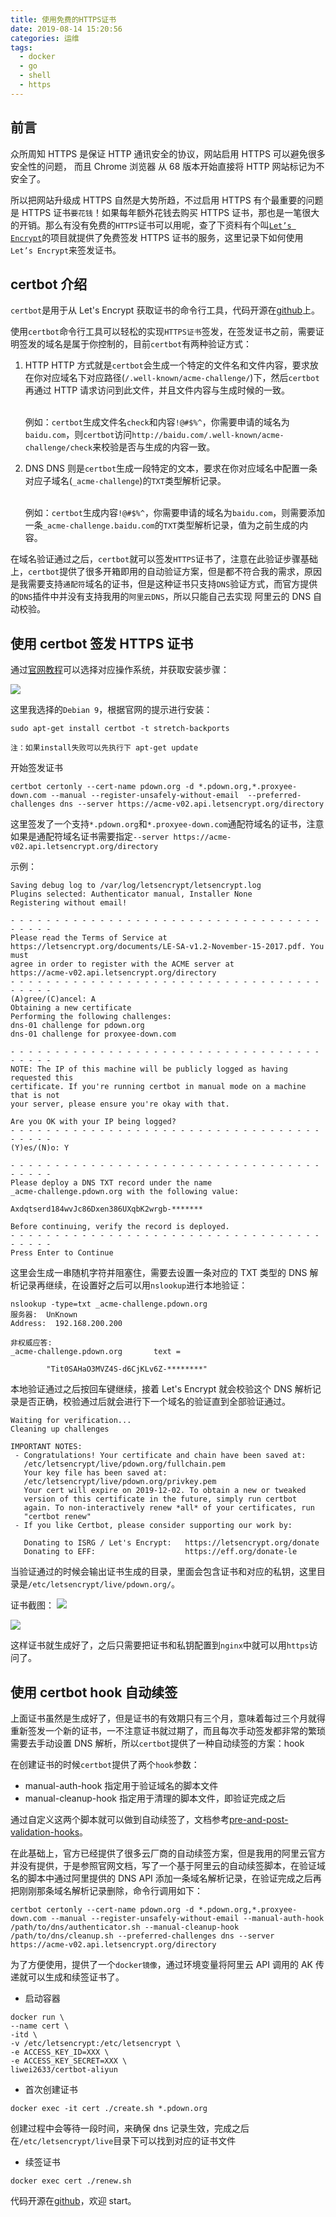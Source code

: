 ```yaml
---
title: 使用免费的HTTPS证书
date: 2019-08-14 15:20:56
categories: 运维
tags:
  - docker
  - go
  - shell
  - https
---
```


## 前言

众所周知 HTTPS 是保证 HTTP 通讯安全的协议，网站启用 HTTPS 可以避免很多安全性的问题， 而且 Chrome 浏览器 从 68 版本开始直接将 HTTP 网站标记为不安全了。

所以把网站升级成 HTTPS 自然是大势所趋，不过启用 HTTPS 有个最重要的问题是 HTTPS 证书`要花钱`！如果每年额外花钱去购买 HTTPS 证书，那也是一笔很大的开销。那么有没有免费的`HTTPS`证书可以用呢，查了下资料有个叫[`Let’s Encrypt`](https://letsencrypt.org)的项目就提供了免费签发 HTTPS 证书的服务，这里记录下如何使用`Let’s Encrypt`来签发证书。

<!-- more -->

## certbot 介绍

`certbot`是用于从 Let's Encrypt 获取证书的命令行工具，代码开源在[github](https://github.com/certbot/certbot/)上。

使用`certbot`命令行工具可以轻松的实现`HTTPS证书`签发，在签发证书之前，需要证明签发的域名是属于你控制的，目前`certbot`有两种验证方式：

1. HTTP
   HTTP 方式就是`certbot`会生成一个特定的文件名和文件内容，要求放在你对应域名下对应路径(`/.well-known/acme-challenge/`)下，然后`certbot`再通过 HTTP 请求访问到此文件，并且文件内容与生成时候的一致。</br></br>

   例如：`certbot`生成文件名`check`和内容`!@#$%^`，你需要申请的域名为`baidu.com`，则`certbot`访问`http://baidu.com/.well-known/acme-challenge/check`来校验是否与生成的内容一致。

2. DNS
   DNS 则是`certbot`生成一段特定的文本，要求在你对应域名中配置一条对应子域名(`_acme-challenge`)的`TXT`类型解析记录。</br></br>

   例如：`certbot`生成内容`!@#$%^`，你需要申请的域名为`baidu.com`，则需要添加一条`_acme-challenge.baidu.com`的`TXT`类型解析记录，值为之前生成的内容。

在域名验证通过之后，`certbot`就可以签发`HTTPS`证书了，注意在此验证步骤基础上，`certbot`提供了很多开箱即用的自动验证方案，但是都不符合我的需求，原因是我需要支持`通配符`域名的证书，但是这种证书只支持`DNS`验证方式，而官方提供的`DNS`插件中并没有支持我用的`阿里云DNS`，所以只能自己去实现 阿里云的 DNS 自动校验。

## 使用 certbot 签发 HTTPS 证书

通过[官网教程](https://certbot.eff.org)可以选择对应操作系统，并获取安装步骤：

![](free-ssl-cert/2019-08-14-15-47-58.png)

这里我选择的`Debian 9`，根据官网的提示进行安装：

```shell
sudo apt-get install certbot -t stretch-backports
```

`注：如果install失败可以先执行下 apt-get update`

开始签发证书

```
certbot certonly --cert-name pdown.org -d *.pdown.org,*.proxyee-down.com --manual --register-unsafely-without-email  --preferred-challenges dns --server https://acme-v02.api.letsencrypt.org/directory
```

这里签发了一个支持`*.pdown.org`和`*.proxyee-down.com`通配符域名的证书，注意如果是通配符域名证书需要指定`--server https://acme-v02.api.letsencrypt.org/directory`

示例：

```
Saving debug log to /var/log/letsencrypt/letsencrypt.log
Plugins selected: Authenticator manual, Installer None
Registering without email!

- - - - - - - - - - - - - - - - - - - - - - - - - - - - - - - - - - - - - - - -
Please read the Terms of Service at
https://letsencrypt.org/documents/LE-SA-v1.2-November-15-2017.pdf. You must
agree in order to register with the ACME server at
https://acme-v02.api.letsencrypt.org/directory
- - - - - - - - - - - - - - - - - - - - - - - - - - - - - - - - - - - - - - - -
(A)gree/(C)ancel: A
Obtaining a new certificate
Performing the following challenges:
dns-01 challenge for pdown.org
dns-01 challenge for proxyee-down.com

- - - - - - - - - - - - - - - - - - - - - - - - - - - - - - - - - - - - - - - -
NOTE: The IP of this machine will be publicly logged as having requested this
certificate. If you're running certbot in manual mode on a machine that is not
your server, please ensure you're okay with that.

Are you OK with your IP being logged?
- - - - - - - - - - - - - - - - - - - - - - - - - - - - - - - - - - - - - - - -
(Y)es/(N)o: Y

- - - - - - - - - - - - - - - - - - - - - - - - - - - - - - - - - - - - - - - -
Please deploy a DNS TXT record under the name
_acme-challenge.pdown.org with the following value:

Axdqtserd184wvJc86Dxen386UXqbK2wrgb-*******

Before continuing, verify the record is deployed.
- - - - - - - - - - - - - - - - - - - - - - - - - - - - - - - - - - - - - - - -
Press Enter to Continue
```

这里会生成一串随机字符并阻塞住，需要去设置一条对应的 TXT 类型的 DNS 解析记录再继续，在设置好之后可以用`nslookup`进行本地验证：

```
nslookup -type=txt _acme-challenge.pdown.org
服务器:  UnKnown
Address:  192.168.200.200

非权威应答:
_acme-challenge.pdown.org       text =

        "Tit0SAHaO3MVZ4S-d6CjKLv6Z-********"
```

本地验证通过之后按回车键继续，接着 Let's Encrypt 就会校验这个 DNS 解析记录是否正确，校验通过后就会进行下一个域名的验证直到全部验证通过。

```
Waiting for verification...
Cleaning up challenges

IMPORTANT NOTES:
 - Congratulations! Your certificate and chain have been saved at:
   /etc/letsencrypt/live/pdown.org/fullchain.pem
   Your key file has been saved at:
   /etc/letsencrypt/live/pdown.org/privkey.pem
   Your cert will expire on 2019-12-02. To obtain a new or tweaked
   version of this certificate in the future, simply run certbot
   again. To non-interactively renew *all* of your certificates, run
   "certbot renew"
 - If you like Certbot, please consider supporting our work by:

   Donating to ISRG / Let's Encrypt:   https://letsencrypt.org/donate
   Donating to EFF:                    https://eff.org/donate-le
```

当验证通过的时候会输出证书生成的目录，里面会包含证书和对应的私钥，这里目录是`/etc/letsencrypt/live/pdown.org/`。

证书截图：
![](free-ssl-cert/2019-09-03-14-49-10.png)

![](free-ssl-cert/2019-09-03-14-49-28.png)

这样证书就生成好了，之后只需要把证书和私钥配置到`nginx`中就可以用`https`访问了。

## 使用 certbot hook 自动续签

上面证书虽然是生成好了，但是证书的有效期只有三个月，意味着每过三个月就得重新签发一个新的证书，一不注意证书就过期了，而且每次手动签发都非常的繁琐需要去手动设置 DNS 解析，所以`certbot`提供了一种自动续签的方案：hook

在创建证书的时候`certbot`提供了两个`hook`参数：

- manual-auth-hook
  指定用于验证域名的脚本文件
- manual-cleanup-hook
  指定用于清理的脚本文件，即验证完成之后

通过自定义这两个脚本就可以做到自动续签了，文档参考[pre-and-post-validation-hooks](https://certbot.eff.org/docs/using.html#pre-and-post-validation-hooks)。

在此基础上，官方已经提供了很多云厂商的自动续签方案，但是我用的阿里云官方并没有提供，于是参照官网文档，写了一个基于阿里云的自动续签脚本，在验证域名的脚本中通过阿里提供的 DNS API 添加一条域名解析记录，在验证完成之后再把刚刚那条域名解析记录删除，命令行调用如下：

```
certbot certonly --cert-name pdown.org -d *.pdown.org,*.proxyee-down.com --manual --register-unsafely-without-email --manual-auth-hook /path/to/dns/authenticator.sh --manual-cleanup-hook /path/to/dns/cleanup.sh --preferred-challenges dns --server https://acme-v02.api.letsencrypt.org/directory
```

为了方便使用，提供了一个`docker镜像`，通过环境变量将阿里云 API 调用的 AK 传递就可以生成和续签证书了。

- 启动容器

```
docker run \
--name cert \
-itd \
-v /etc/letsencrypt:/etc/letsencrypt \
-e ACCESS_KEY_ID=XXX \
-e ACCESS_KEY_SECRET=XXX \
liwei2633/certbot-aliyun
```

- 首次创建证书

```
docker exec -it cert ./create.sh *.pdown.org
```

创建过程中会等待一段时间，来确保 dns 记录生效，完成之后在`/etc/letsencrypt/live`目录下可以找到对应的证书文件

- 续签证书

```
docker exec cert ./renew.sh
```

代码开源在[github](https://github.com/monkeyWie/certbot-dns-aliyun)，欢迎 start。
